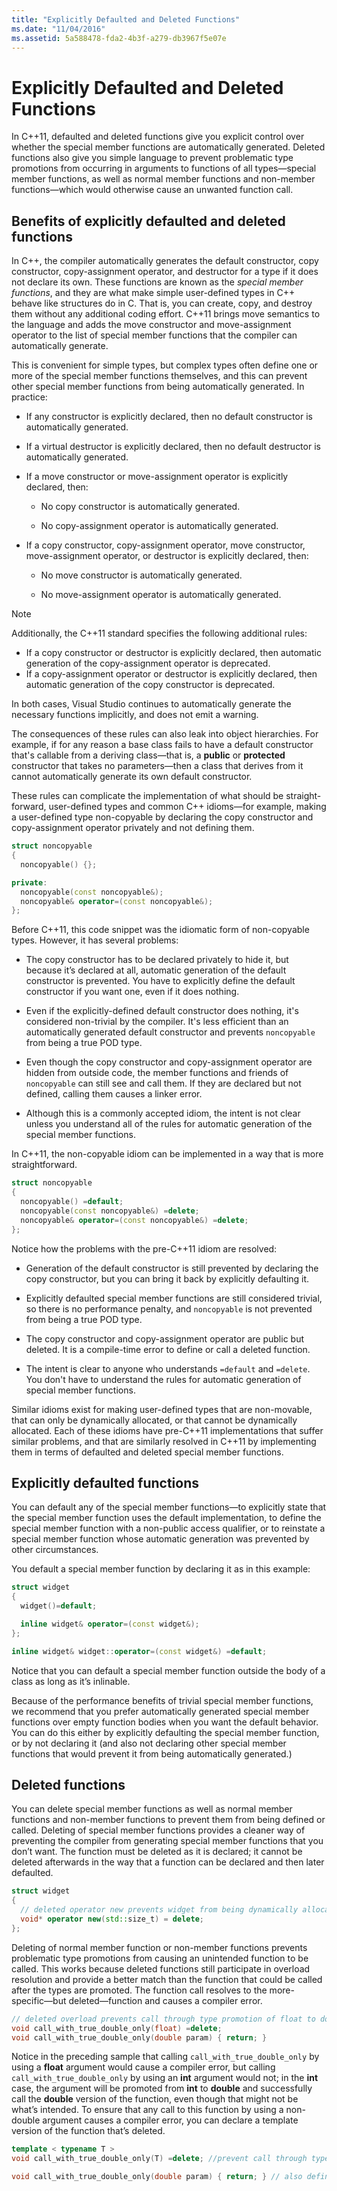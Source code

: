 ```yaml
---
title: "Explicitly Defaulted and Deleted Functions"
ms.date: "11/04/2016"
ms.assetid: 5a588478-fda2-4b3f-a279-db3967f5e07e
---
```

# Explicitly Defaulted and Deleted Functions

In C++11, defaulted and deleted functions give you explicit control over whether the special member functions are automatically generated. Deleted functions also give you simple language to prevent problematic type promotions from occurring in arguments to functions of all types—special member functions, as well as normal member functions and non-member functions—which would otherwise cause an unwanted function call.

## Benefits of explicitly defaulted and deleted functions

In C++, the compiler automatically generates the default constructor, copy constructor, copy-assignment operator, and destructor for a type if it does not declare its own. These functions are known as the *special member functions*, and they are what make simple user-defined types in C++ behave like structures do in C. That is, you can create, copy, and destroy them without any additional coding effort. C++11 brings move semantics to the language and adds the move constructor and move-assignment operator to the list of special member functions that the compiler can automatically generate.

This is convenient for simple types, but complex types often define one or more of the special member functions themselves, and this can prevent other special member functions from being automatically generated. In practice:

- If any constructor is explicitly declared, then no default constructor is automatically generated.

- If a virtual destructor is explicitly declared, then no default destructor is automatically generated.

- If a move constructor or move-assignment operator is explicitly declared, then:

   - No copy constructor is automatically generated.

   - No copy-assignment operator is automatically generated.

- If a copy constructor, copy-assignment operator, move constructor, move-assignment operator, or destructor is explicitly declared, then:

   - No move constructor is automatically generated.

   - No move-assignment operator is automatically generated.

> [!NOTE]
>  Additionally, the C++11 standard specifies the following additional rules:
>
> - If a copy constructor or destructor is explicitly declared, then automatic generation of the copy-assignment operator is deprecated.
> - If a copy-assignment operator or destructor is explicitly declared, then automatic generation of the copy constructor is deprecated.
>
>  In both cases, Visual Studio continues to automatically generate the necessary functions implicitly, and does not emit a warning.

The consequences of these rules can also leak into object hierarchies. For example, if for any reason a base class fails to have a default constructor that's callable from a deriving class—that is, a **public** or **protected** constructor that takes no parameters—then a class that derives from it cannot automatically generate its own default constructor.

These rules can complicate the implementation of what should be straight-forward, user-defined types and common C++ idioms—for example, making a user-defined type non-copyable by declaring the copy constructor and copy-assignment operator privately and not defining them.

```cpp
struct noncopyable
{
  noncopyable() {};

private:
  noncopyable(const noncopyable&);
  noncopyable& operator=(const noncopyable&);
};
```

Before C++11, this code snippet was the idiomatic form of non-copyable types. However, it has several problems:

- The copy constructor has to be declared privately to hide it, but because it’s declared at all, automatic generation of the default constructor is prevented. You have to explicitly define the default constructor if you want one, even if it does nothing.

- Even if the explicitly-defined default constructor does nothing, it's considered non-trivial by the compiler. It's less efficient than an automatically generated default constructor and prevents `noncopyable` from being a true POD type.

- Even though the copy constructor and copy-assignment operator are hidden from outside code, the member functions and friends of `noncopyable` can still see and call them. If they are declared but not defined, calling them causes a linker error.

- Although this is a commonly accepted idiom, the intent is not clear unless you understand all of the rules for automatic generation of the special member functions.

In C++11, the non-copyable idiom can be implemented in a way that is more straightforward.

```cpp
struct noncopyable
{
  noncopyable() =default;
  noncopyable(const noncopyable&) =delete;
  noncopyable& operator=(const noncopyable&) =delete;
};
```

Notice how the problems with the pre-C++11 idiom are resolved:

- Generation of the default constructor is still prevented by declaring the copy constructor, but you can bring it back by explicitly defaulting it.

- Explicitly defaulted special member functions are still considered trivial, so there is no performance penalty, and `noncopyable` is not prevented from being a true POD type.

- The copy constructor and copy-assignment operator are public but deleted. It is a compile-time error to define or call a deleted function.

- The intent is clear to anyone who understands `=default` and `=delete`. You don't have to understand the rules for automatic generation of special member functions.

Similar idioms exist for making user-defined types that are non-movable, that can only be dynamically allocated, or that cannot be dynamically allocated. Each of these idioms have pre-C++11 implementations that suffer similar problems, and that are similarly resolved in C++11 by implementing them in terms of defaulted and deleted special member functions.

## Explicitly defaulted functions

You can default any of the special member functions—to explicitly state that the special member function uses the default implementation, to define the special member function with a non-public access qualifier, or to reinstate a special member function whose automatic generation was prevented by other circumstances.

You default a special member function by declaring it as in this example:

```cpp
struct widget
{
  widget()=default;

  inline widget& operator=(const widget&);
};

inline widget& widget::operator=(const widget&) =default;
```

Notice that you can default a special member function outside the body of a class as long as it’s inlinable.

Because of the performance benefits of trivial special member functions, we recommend that you prefer automatically generated special member functions over empty function bodies when you want the default behavior. You can do this either by explicitly defaulting the special member function, or by not declaring it (and also not declaring other special member functions that would prevent it from being automatically generated.)

## Deleted functions

You can delete special member functions as well as normal member functions and non-member functions to prevent them from being defined or called. Deleting of special member functions provides a cleaner way of preventing the compiler from generating special member functions that you don’t want. The function must be deleted as it is declared; it cannot be deleted afterwards in the way that a function can be declared and then later defaulted.

```cpp
struct widget
{
  // deleted operator new prevents widget from being dynamically allocated.
  void* operator new(std::size_t) = delete;
};
```

Deleting of normal member function or non-member functions prevents problematic type promotions from causing an unintended function to be called. This works because deleted functions still participate in overload resolution and provide a better match than the function that could be called after the types are promoted. The function call resolves to the more-specific—but deleted—function and causes a compiler error.

```cpp
// deleted overload prevents call through type promotion of float to double from succeeding.
void call_with_true_double_only(float) =delete;
void call_with_true_double_only(double param) { return; }
```

Notice in the preceding sample that calling `call_with_true_double_only` by using a **float** argument would cause a compiler error, but calling `call_with_true_double_only` by using an **int** argument would not; in the **int** case, the argument will be promoted from **int** to **double** and successfully call the **double** version of the function, even though that might not be what’s intended. To ensure that any call to this function by using a non-double argument causes a compiler error, you can declare a template version of the function that’s deleted.

```cpp
template < typename T >
void call_with_true_double_only(T) =delete; //prevent call through type promotion of any T to double from succeeding.

void call_with_true_double_only(double param) { return; } // also define for const double, double&, etc. as needed.
```